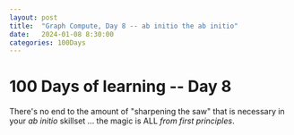 ```yaml
---
layout: post
title:  "Graph Compute, Day 8 -- ab initio the ab initio"
date:   2024-01-08 8:30:00
categories: 100Days
---
```



# 100 Days of learning -- Day 8

There's no end to the amount of "sharpening the saw" that is necessary in your *ab initio* skillset ... the magic is ALL *from first principles*.